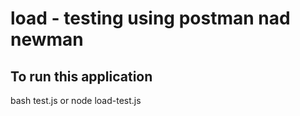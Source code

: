 # load - testing using postman nad newman

## To run this application 
bash test.js or node load-test.js